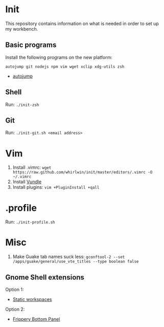 # Init
This repository contains information on what is needed in order to set up my
workbench.

## Basic programs
Install the following programs on the new platform:

    autojump git nodejs npm vim wget xclip xdg-utils zsh

- [autojump](https://github.com/wting/autojump)

## Shell
Run: `./init-zsh`

## Git
Run: `./init-git.sh <email address>`

# Vim
1. Install .vimrc: `wget https://raw.github.com/whirlwin/init/master/editors/.vimrc -O ~/.vimrc`
2. Install [Vundle](https://github.com/VundleVim/Vundle.vim)
3. Install plugins: `vim +PluginInstall +qall`

# .profile
Run: `./init-profile.sh`

# Misc
1. Make Guake tab names suck less: `gconftool-2 --set /apps/guake/general/use_vte_titles --type boolean false`

## Gnome Shell extensions
Option 1:
- [Static workspaces](https://extensions.gnome.org/extension/484/workspace-grid/)

Option 2:
- [Frippery Bottom Panel](https://extensions.gnome.org/extension/3/bottom-panel/)

